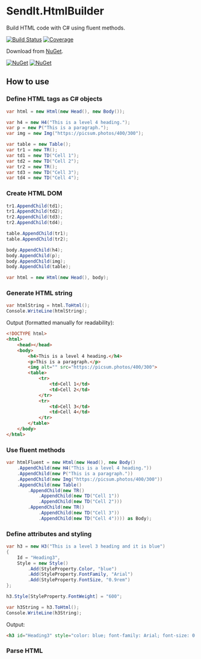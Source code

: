 # SendIt.HtmlBuilder

Build HTML code with C# using fluent methods.

[![Build Status](https://filipliwinski.visualstudio.com/GitHub.Public/_apis/build/status/SendIt.HtmlBuilder/SendIt.HtmlBuilder.Build.CI?repoName=filipliwinski%2FSendIt.HtmlBuilder&branchName=master)](https://filipliwinski.visualstudio.com/GitHub.Public/_build/latest?definitionId=11&repoName=filipliwinski%2FSendIt.HtmlBuilder&branchName=master)
[![Coverage](https://sonarcloud.io/api/project_badges/measure?project=filipliwinski_SendIt.HtmlBuilder&metric=coverage)](https://sonarcloud.io/dashboard?id=filipliwinski_SendIt.HtmlBuilder)

Download from [NuGet](https://www.nuget.org/packages/SendIt.HtmlBuilder/).

[![NuGet](https://img.shields.io/nuget/v/SendIt.HtmlBuilder.svg)](https://www.nuget.org/packages/SendIt.HtmlBuilder/)
[![NuGet](https://img.shields.io/nuget/dt/SendIt.HtmlBuilder.svg)](https://www.nuget.org/packages/SendIt.HtmlBuilder/) 

## How to use

### Define HTML tags as C# objects

```cs
var html = new Html(new Head(), new Body());

var h4 = new H4("This is a level 4 heading.");
var p = new P("This is a paragraph.");
var img = new Img("https://picsum.photos/400/300");

var table = new Table();
var tr1 = new TR();
var td1 = new TD("Cell 1");
var td2 = new TD("Cell 2");
var tr2 = new TR();
var td3 = new TD("Cell 3");
var td4 = new TD("Cell 4");
```

### Create HTML DOM

```cs
tr1.AppendChild(td1);
tr1.AppendChild(td2);
tr2.AppendChild(td3);
tr2.AppendChild(td4);

table.AppendChild(tr1);
table.AppendChild(tr2);

body.AppendChild(h4);
body.AppendChild(p);
body.AppendChild(img);
body.AppendChild(table);

var html = new Html(new Head(), body);
```

### Generate HTML string

```cs
var htmlString = html.ToHtml();
Console.WriteLine(htmlString);
```

Output (formatted manually for readability):

```html
<!DOCTYPE html>
<html>
    <head></head>
    <body>
        <h4>This is a level 4 heading.</h4>
        <p>This is a paragraph.</p>
        <img alt="" src="https://picsum.photos/400/300">
        <table>
            <tr>
                <td>Cell 1</td>
                <td>Cell 2</td>
            </tr>
            <tr>
                <td>Cell 3</td>
                <td>Cell 4</td>
            </tr>
        </table>
    </body>
</html>
```

### Use fluent methods

```cs
var htmlFluent = new Html(new Head(), new Body()
    .AppendChild(new H4("This is a level 4 heading."))
    .AppendChild(new P("This is a paragraph."))
    .AppendChild(new Img("https://picsum.photos/400/300"))
    .AppendChild(new Table()
        .AppendChild(new TR()
            .AppendChild(new TD("Cell 1"))
            .AppendChild(new TD("Cell 2")))
        .AppendChild(new TR()
            .AppendChild(new TD("Cell 3"))
            .AppendChild(new TD("Cell 4")))) as Body);
```

### Define attributes and styling

```cs
var h3 = new H3("This is a level 3 heading and it is blue")
{
    Id = "Heading3",
    Style = new Style()
        .Add(StyleProperty.Color, "blue")
        .Add(StyleProperty.FontFamily, "Arial")
        .Add(StyleProperty.FontSize, "0.9rem")
};

h3.Style[StyleProperty.FontWeight] = "600";

var h3String = h3.ToHtml();
Console.WriteLine(h3String);
```

Output:

```html
<h3 id="Heading3" style="color: blue; font-family: Arial; font-size: 0.9rem; font-weight: 600;">This is a level 3 heading and it is blue</h3>
```

### Parse HTML

